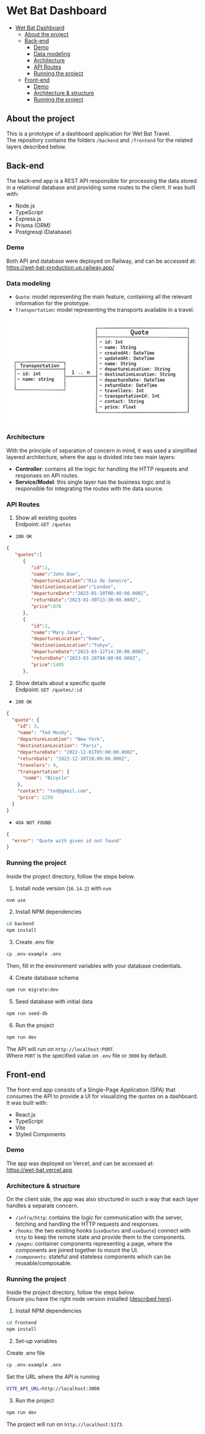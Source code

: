 # Wet Bat Dashboard

- [Wet Bat Dashboard](#wet-bat-dashboard)
  - [About the project](#about-the-project)
  - [Back-end](#back-end)
    - [Demo](#demo)
    - [Data modeling](#data-modeling)
    - [Architecture](#architecture)
    - [API Routes](#api-routes)
    - [Running the project](#running-the-project)
  - [Front-end](#front-end)
    - [Demo](#demo-1)
    - [Architecture \& structure](#architecture--structure)
    - [Running the project](#running-the-project-1)

## About the project

This is a prototype of a dashboard application for Wet Bat Travel.  
The repository contains the folders `/backend` and `/frontend` for the related layers described below.

## Back-end

The back-end app is a REST API responsible for processing the data stored in a relational database and providing some routes to the client. It was built with:

- Node.js
- TypeScript
- Express.js
- Prisma (ORM)
- Postgresql (Database)

### Demo

Both API and database were deployed on Railway, and can be accessed at:  
https://wet-bat-production.up.railway.app/

### Data modeling

- `Quote`: model representing the main feature, containing all the relevant information for the prototype.
- `Transportation`: model representing the transports available in a travel.

![Data modeling](data-modeling.jpg)

### Architecture

With the principle of separation of concern in mind, it was used a simplified layered architecture, where the app is divided into two main layers:

- **Controller**: contains all the logic for handling the HTTP requests and responses on API routes.
- **Service/Model**: this single layer has the business logic and is responsible for integrating the routes with the data source.

### API Routes

1. Show all existing quotes  
   Endpoint: `GET /quotes`

- `200 OK`

```json
{
   "quotes":[
      {
         "id":1,
         "name":"John Doe",
         "departureLocation":"Rio de Janeiro",
         "destinationLocation":"London",
         "departureDate":"2023-01-10T08:40:00.000Z",
         "returnDate":"2023-01-30T13:30:00.000Z",
         "price":876
      },
      {
         "id":2,
         "name":"Mary Jane",
         "departureLocation":"Rome",
         "destinationLocation":"Tokyo",
         "departureDate":"2023-03-12T14:30:00.000Z",
         "returnDate":"2023-03-20T04:00:00.000Z",
         "price":1495
      },
```

2. Show details about a specific quote  
   Endpoint: `GET /quotes/:id`

- `200 OK`

```json
{
  "quote": {
    "id": 3,
    "name": "Ted Mosby",
    "departureLocation": "New York",
    "destinationLocation": "Paris",
    "departureDate": "2022-12-01T05:00:00.000Z",
    "returnDate": "2022-12-30T18:00:00.000Z",
    "travelers": 4,
    "transportation": {
      "name": "Bicycle"
    },
    "contact": "ted@gmail.com",
    "price": 1250
  }
}
```

- `404 NOT FOUND`

```json
{
  "error": "Quote with given id not found"
}
```

### Running the project

Inside the project directory, follow the steps below.

1. Install node version (`16.14.2`) with `nvm`

```sh
nvm use
```

2. Install NPM dependencies

```sh
cd backend
npm install
```

3. Create .env file

```sh
cp .env-example .env
```

Then, fill in the environment variables with your database credentials.

4. Create database schema

```sh
npm run migrate:dev
```

5. Seed database with initial data

```sh
npm run seed-db
```

6. Run the project

```sh
npm run dev
```

The API will run on `http://localhost:PORT`.  
Where `PORT` is the specified value on `.env` file or `3000` by default.

## Front-end

The front-end app consists of a Single-Page Application (SPA) that consumes the API to provide a UI for visualizing the quotes on a dashboard. It was built with:

- React.js
- TypeScript
- Vite
- Styled Components

### Demo

The app was deployed on Vercel, and can be accessed at:  
https://wet-bat.vercel.app

### Architecture & structure

On the client side, the app was also structured in such a way that each layer handles a separate concern.

- `/infra/http`: contains the logic for communication with the server, fetching and handling the HTTP requests and responses.
- `/hooks`: the two existing hooks (`useQuotes` and `useQuote`) connect with `http` to keep the remote state and provide them to the components.
- `/pages`: container components representing a page, where the components are joined together to mount the UI.
- `/components`: stateful and stateless components which can be reusable/composable.

### Running the project

Inside the project directory, follow the steps below.  
Ensure you have the right node version installed ([described here](#running-the-project)).

1. Install NPM dependencies

```sh
cd frontend
npm install
```

2. Set-up variables

Create .env file

```sh
cp .env-example .env
```

Set the URL where the API is running

```sh
VITE_API_URL=http://localhost:3000
```

3. Run the project

```sh
npm run dev
```

The project will run on `http://localhost:5173`.
